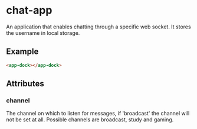 # chat-app

An application that enables chatting through a specific web socket. It stores the username in local storage.

## Example

```html
<app-dock></app-dock>
```
## Attributes
### channel
The channel on which to listen for messages, if 'broadcast' the channel will not be set at all.
Possible channels are broadcast, study and gaming.